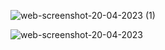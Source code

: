 
![web-screenshot-20-04-2023 (1)](https://user-images.githubusercontent.com/76200523/233250030-fee7bdbe-70e1-4566-b85a-65f59b6bd3e4.png)

![web-screenshot-20-04-2023](https://user-images.githubusercontent.com/76200523/233250141-2df55336-1e77-4299-ac13-25ce841230bd.png)
